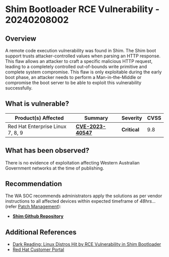 # Shim Bootloader RCE Vulnerability - 20240208002

## Overview

A remote code execution vulnerability was found in Shim. The Shim boot support trusts attacker-controlled values when parsing an HTTP response. This flaw allows an attacker to craft a specific malicious HTTP request, leading to a completely controlled out-of-bounds write primitive and complete system compromise. This flaw is only exploitable during the early boot phase, an attacker needs to perform a Man-in-the-Middle or compromise the boot server to be able to exploit this vulnerability successfully.

## What is vulnerable?

| Product(s) Affected              | Summary                                                               | Severity     | CVSS |
| -------------------------------- | --------------------------------------------------------------------- | ------------ | ---- |
| Red Hat Enterprise Linux 7, 8, 9 | [**CVE-2023-40547**](https://nvd.nist.gov/vuln/detail/CVE-2023-40547) | **Critical** | 9.8  |

## What has been observed?

There is no evidence of exploitation affecting Western Australian Government networks at the time of publishing.

## Recommendation

The WA SOC recommends administrators apply the solutions as per vendor instructions to all affected devices within expected timeframe of *48hrs...* (refer [Patch Management](../guidelines/patch-management.md)):

- [**Shim Github Repository**](https://github.com/rhboot/shim/releases/tag/15.8)

## Additional References

- [Dark Reading: Linux Distros Hit by RCE Vulnerability in Shim Bootloader](https://www.darkreading.com/vulnerabilities-threats/rce-vulnerability-in-shim-bootloader-impacts-all-linux-distros)
- [Red Hat Customer Portal](https://access.redhat.com/security/cve/CVE-2023-40547)
